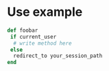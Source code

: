 # Use example
```ruby
def foobar
 if current_user
  # write method here
 else 
  redirect_to your_session_path
end  
```
